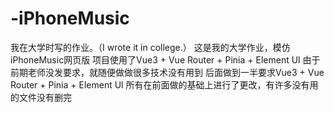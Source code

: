 # -iPhoneMusic
我在大学时写的作业。（I wrote it in college.）
这是我的大学作业，模仿iPhoneMusic网页版
项目使用了Vue3 + Vue Router + Pinia + Element Ul
由于前期老师没发要求，就随便做做很多技术没有用到
后面做到一半要求Vue3 + Vue Router + Pinia + Element Ul
所有在前面做的基础上进行了更改，有许多没有用的文件没有删完
